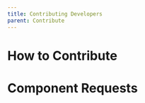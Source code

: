 ```yaml
---
title: Contributing Developers
parent: Contribute
---
```


# How to Contribute

# Component Requests
